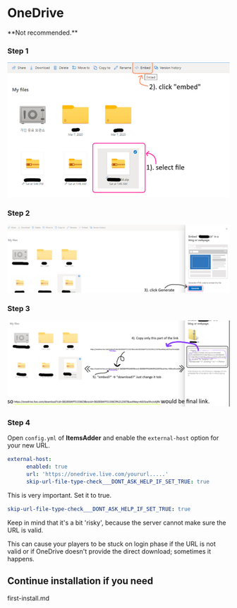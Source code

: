 # OneDrive


<Warning>
**Not recommended.**
</Warning>


### Step 1

![](</assets/images/image (65).png>)

### Step 2

![](</assets/images/image (208).png>)

### Step 3

![](</assets/images/image (116).png>)

### Step 4

Open `config.yml` of **ItemsAdder** and enable the `external-host` option for your new URL.


```yaml config.yml lines icon="yaml"
external-host:
      enabled: true
      url: 'https://onedrive.live.com/yoururl.....'
      skip-url-file-type-check___DONT_ASK_HELP_IF_SET_TRUE: true
```


This is very important. Set it to true.

```yaml
skip-url-file-type-check___DONT_ASK_HELP_IF_SET_TRUE: true
```


<Warning>
Keep in mind that it's a bit 'risky', because the server cannot make sure the URL is valid.

This can cause your players to be stuck on login phase if the URL is not valid or if OneDrive doesn't provide the direct download; sometimes it happens.
</Warning>


## Continue installation if you need


<Card title="first-install.md" icon="text" href="/first-install">
first-install.md
</Card>